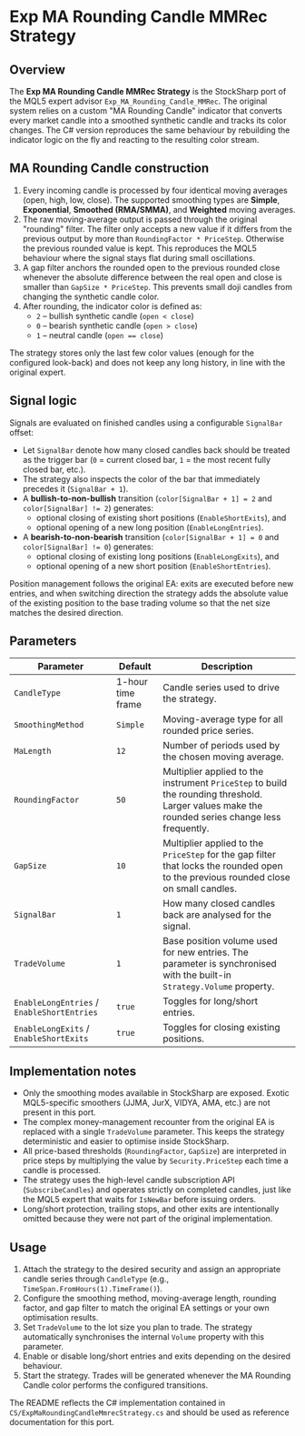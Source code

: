 # Exp MA Rounding Candle MMRec Strategy

## Overview
The **Exp MA Rounding Candle MMRec Strategy** is the StockSharp port of the MQL5 expert advisor `Exp_MA_Rounding_Candle_MMRec`. The original system relies on a custom "MA Rounding Candle" indicator that converts every market candle into a smoothed synthetic candle and tracks its color changes. The C# version reproduces the same behaviour by rebuilding the indicator logic on the fly and reacting to the resulting color stream.

## MA Rounding Candle construction
1. Every incoming candle is processed by four identical moving averages (open, high, low, close). The supported smoothing types are **Simple**, **Exponential**, **Smoothed (RMA/SMMA)**, and **Weighted** moving averages.
2. The raw moving-average output is passed through the original "rounding" filter. The filter only accepts a new value if it differs from the previous output by more than `RoundingFactor * PriceStep`. Otherwise the previous rounded value is kept. This reproduces the MQL5 behaviour where the signal stays flat during small oscillations.
3. A gap filter anchors the rounded open to the previous rounded close whenever the absolute difference between the real open and close is smaller than `GapSize * PriceStep`. This prevents small doji candles from changing the synthetic candle color.
4. After rounding, the indicator color is defined as:
   * `2` – bullish synthetic candle (`open < close`)
   * `0` – bearish synthetic candle (`open > close`)
   * `1` – neutral candle (`open == close`)

The strategy stores only the last few color values (enough for the configured look-back) and does not keep any long history, in line with the original expert.

## Signal logic
Signals are evaluated on finished candles using a configurable `SignalBar` offset:

* Let `SignalBar` denote how many closed candles back should be treated as the trigger bar (`0` = current closed bar, `1` = the most recent fully closed bar, etc.).
* The strategy also inspects the color of the bar that immediately precedes it (`SignalBar + 1`).
* A **bullish-to-non-bullish** transition (`color[SignalBar + 1] = 2` and `color[SignalBar] != 2`) generates:
  * optional closing of existing short positions (`EnableShortExits`), and
  * optional opening of a new long position (`EnableLongEntries`).
* A **bearish-to-non-bearish** transition (`color[SignalBar + 1] = 0` and `color[SignalBar] != 0`) generates:
  * optional closing of existing long positions (`EnableLongExits`), and
  * optional opening of a new short position (`EnableShortEntries`).

Position management follows the original EA: exits are executed before new entries, and when switching direction the strategy adds the absolute value of the existing position to the base trading volume so that the net size matches the desired direction.

## Parameters
| Parameter | Default | Description |
|-----------|---------|-------------|
| `CandleType` | 1-hour time frame | Candle series used to drive the strategy. |
| `SmoothingMethod` | `Simple` | Moving-average type for all rounded price series. |
| `MaLength` | `12` | Number of periods used by the chosen moving average. |
| `RoundingFactor` | `50` | Multiplier applied to the instrument `PriceStep` to build the rounding threshold. Larger values make the rounded series change less frequently. |
| `GapSize` | `10` | Multiplier applied to the `PriceStep` for the gap filter that locks the rounded open to the previous rounded close on small candles. |
| `SignalBar` | `1` | How many closed candles back are analysed for the signal. |
| `TradeVolume` | `1` | Base position volume used for new entries. The parameter is synchronised with the built-in `Strategy.Volume` property. |
| `EnableLongEntries` / `EnableShortEntries` | `true` | Toggles for long/short entries. |
| `EnableLongExits` / `EnableShortExits` | `true` | Toggles for closing existing positions. |

## Implementation notes
* Only the smoothing modes available in StockSharp are exposed. Exotic MQL5-specific smoothers (JJMA, JurX, VIDYA, AMA, etc.) are not present in this port.
* The complex money-management recounter from the original EA is replaced with a single `TradeVolume` parameter. This keeps the strategy deterministic and easier to optimise inside StockSharp.
* All price-based thresholds (`RoundingFactor`, `GapSize`) are interpreted in price steps by multiplying the value by `Security.PriceStep` each time a candle is processed.
* The strategy uses the high-level candle subscription API (`SubscribeCandles`) and operates strictly on completed candles, just like the MQL5 expert that waits for `IsNewBar` before issuing orders.
* Long/short protection, trailing stops, and other exits are intentionally omitted because they were not part of the original implementation.

## Usage
1. Attach the strategy to the desired security and assign an appropriate candle series through `CandleType` (e.g., `TimeSpan.FromHours(1).TimeFrame()`).
2. Configure the smoothing method, moving-average length, rounding factor, and gap filter to match the original EA settings or your own optimisation results.
3. Set `TradeVolume` to the lot size you plan to trade. The strategy automatically synchronises the internal `Volume` property with this parameter.
4. Enable or disable long/short entries and exits depending on the desired behaviour.
5. Start the strategy. Trades will be generated whenever the MA Rounding Candle color performs the configured transitions.

The README reflects the C# implementation contained in `CS/ExpMaRoundingCandleMmrecStrategy.cs` and should be used as reference documentation for this port.

